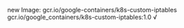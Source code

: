 new Image: gcr.io/google-containers/k8s-custom-iptables
gcr.io/google_containers/k8s-custom-iptables:1.0 √

